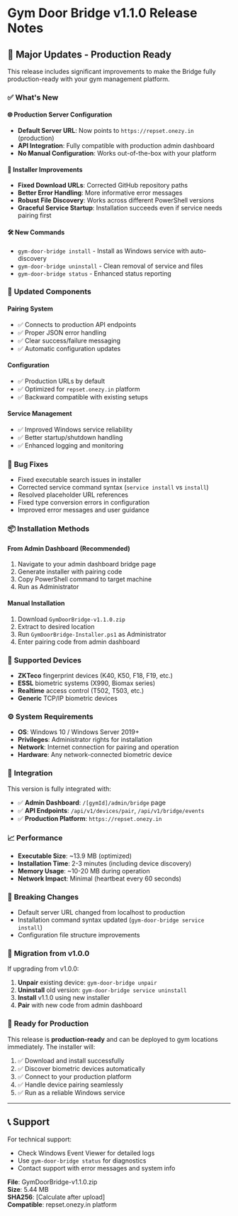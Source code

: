 # Gym Door Bridge v1.1.0 Release Notes

## 🚀 **Major Updates - Production Ready**

This release includes significant improvements to make the Bridge fully production-ready with your gym management platform.

### ✅ **What's New**

#### 🌐 **Production Server Configuration**
- **Default Server URL**: Now points to `https://repset.onezy.in` (production)  
- **API Integration**: Fully compatible with production admin dashboard
- **No Manual Configuration**: Works out-of-the-box with your platform

#### 🔧 **Installer Improvements**
- **Fixed Download URLs**: Corrected GitHub repository paths
- **Better Error Handling**: More informative error messages  
- **Robust File Discovery**: Works across different PowerShell versions
- **Graceful Service Startup**: Installation succeeds even if service needs pairing first

#### 🛠 **New Commands**
- `gym-door-bridge install` - Install as Windows service with auto-discovery
- `gym-door-bridge uninstall` - Clean removal of service and files  
- `gym-door-bridge status` - Enhanced status reporting

### 🔄 **Updated Components**

#### **Pairing System**
- ✅ Connects to production API endpoints
- ✅ Proper JSON error handling  
- ✅ Clear success/failure messaging
- ✅ Automatic configuration updates

#### **Configuration**
- ✅ Production URLs by default
- ✅ Optimized for `repset.onezy.in` platform
- ✅ Backward compatible with existing setups

#### **Service Management**
- ✅ Improved Windows service reliability
- ✅ Better startup/shutdown handling
- ✅ Enhanced logging and monitoring

### 🐛 **Bug Fixes**

- Fixed executable search issues in installer
- Corrected service command syntax (`service install` vs `install`)
- Resolved placeholder URL references  
- Fixed type conversion errors in configuration
- Improved error messages and user guidance

### 📦 **Installation Methods**

#### **From Admin Dashboard** (Recommended)
1. Navigate to your admin dashboard bridge page
2. Generate installer with pairing code
3. Copy PowerShell command to target machine
4. Run as Administrator

#### **Manual Installation**
1. Download `GymDoorBridge-v1.1.0.zip`
2. Extract to desired location
3. Run `GymDoorBridge-Installer.ps1` as Administrator
4. Enter pairing code from admin dashboard

### 🎯 **Supported Devices**

- **ZKTeco** fingerprint devices (K40, K50, F18, F19, etc.)
- **ESSL** biometric systems (X990, Biomax series)  
- **Realtime** access control (T502, T503, etc.)
- **Generic** TCP/IP biometric devices

### ⚙️ **System Requirements**

- **OS**: Windows 10 / Windows Server 2019+
- **Privileges**: Administrator rights for installation
- **Network**: Internet connection for pairing and operation
- **Hardware**: Any network-connected biometric device

### 🔗 **Integration**

This version is fully integrated with:
- ✅ **Admin Dashboard**: `/[gymId]/admin/bridge` page
- ✅ **API Endpoints**: `/api/v1/devices/pair`, `/api/v1/bridge/events`
- ✅ **Production Platform**: `https://repset.onezy.in`

### 📈 **Performance**

- **Executable Size**: ~13.9 MB (optimized)
- **Installation Time**: 2-3 minutes (including device discovery)
- **Memory Usage**: ~10-20 MB during operation
- **Network Impact**: Minimal (heartbeat every 60 seconds)

### 🚨 **Breaking Changes**

- Default server URL changed from localhost to production
- Installation command syntax updated (`gym-door-bridge service install`)
- Configuration file structure improvements

### 🔄 **Migration from v1.0.0**

If upgrading from v1.0.0:
1. **Unpair** existing device: `gym-door-bridge unpair`
2. **Uninstall** old version: `gym-door-bridge service uninstall`  
3. **Install** v1.1.0 using new installer
4. **Pair** with new code from admin dashboard

### 🎉 **Ready for Production**

This release is **production-ready** and can be deployed to gym locations immediately. The installer will:

1. ✅ Download and install successfully
2. ✅ Discover biometric devices automatically  
3. ✅ Connect to your production platform
4. ✅ Handle device pairing seamlessly
5. ✅ Run as a reliable Windows service

---

## 📞 **Support**

For technical support:
- Check Windows Event Viewer for detailed logs
- Use `gym-door-bridge status` for diagnostics
- Contact support with error messages and system info

**File**: GymDoorBridge-v1.1.0.zip  
**Size**: 5.44 MB  
**SHA256**: [Calculate after upload]  
**Compatible**: repset.onezy.in platform